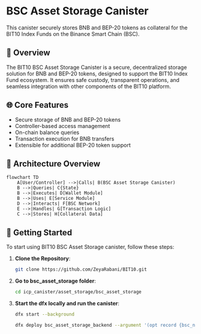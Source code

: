 # BSC Asset Storage Canister

This canister securely stores BNB and BEP-20 tokens as collateral for the BIT10 Index Funds on the Binance Smart Chain (BSC).

## 🌟 Overview

The BIT10 BSC Asset Storage Canister is a secure, decentralized storage solution for BNB and BEP-20 tokens, designed to support the BIT10 Index Fund ecosystem. It ensures safe custody, transparent operations, and seamless integration with other components of the BIT10 platform.

## 🌐 Core Features

- Secure storage of BNB and BEP-20 tokens
- Controller-based access management
- On-chain balance queries
- Transaction execution for BNB transfers
- Extensible for additional BEP-20 token support

## 📐 Architecture Overview

```mermaid
flowchart TD
    A[User/Controller] -->|Calls| B(BSC Asset Storage Canister)
    B -->|Queries| C{State}
    B -->|Executes| D[Wallet Module]
    B -->|Uses| E[Service Module]
    D -->|Interacts| F[BSC Network]
    E -->|Handles| G[Transaction Logic]
    C -->|Stores| H[Collateral Data]
```

<!-- ## 🔗 ICP Canisters

- BSC Asset Storage: [cj5gs-xiaaa-aaaap-qp3cq-cai](https://a4gq6-oaaaa-aaaab-qaa4q-cai.raw.icp0.io/?id=cj5gs-xiaaa-aaaap-qp3cq-cai) -->

## 🏁 Getting Started

To start using BIT10 BSC Asset Storage canister, follow these steps:

1. **Clone the Repository**:
    ```bash
    git clone https://github.com/ZeyaRabani/BIT10.git
    ```

2. **Go to bsc_asset_storage folder**:
    ```bash
    cd icp_canister/asset_storage/bsc_asset_storage
    ```

3. **Start the dfx locally and run the canister**:
    ```bash
    dfx start --background

    dfx deploy bsc_asset_storage_backend --argument '(opt record {bsc_network = opt variant {BscMainnet}; ecdsa_key_name = opt variant {TestKeyLocalDevelopment}})'
    ```